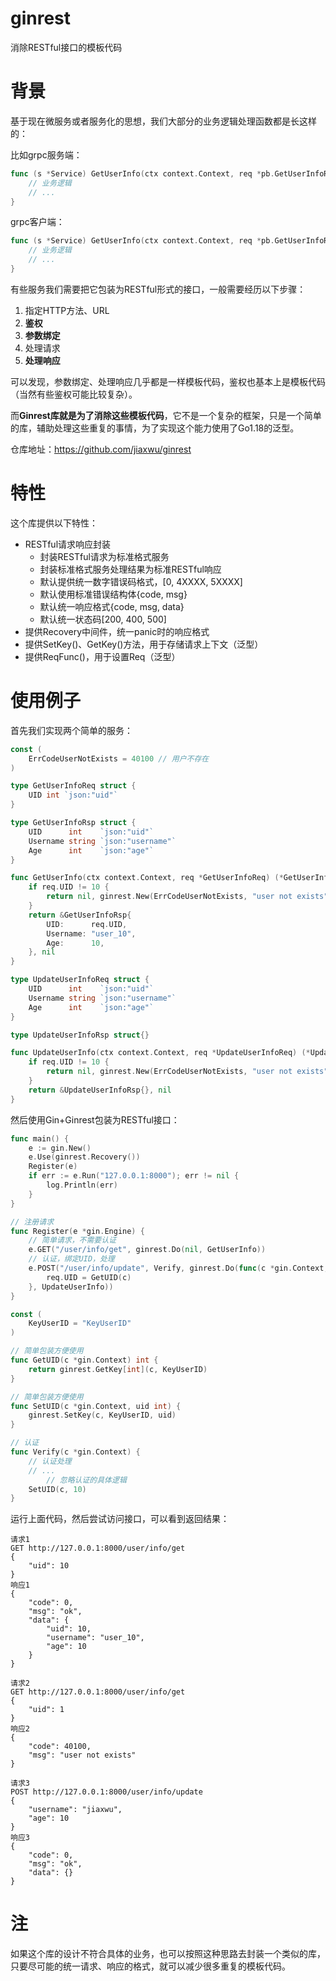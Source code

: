 # ginrest
消除RESTful接口的模板代码

# 背景
基于现在微服务或者服务化的思想，我们大部分的业务逻辑处理函数都是长这样的：

比如grpc服务端：
```go
func (s *Service) GetUserInfo(ctx context.Context, req *pb.GetUserInfoReq) (*pb.GetUserInfoRsp, error) {
    // 业务逻辑
    // ...
}
```
grpc客户端：
```go
func (s *Service) GetUserInfo(ctx context.Context, req *pb.GetUserInfoReq, opts ...grpc.CallOption) (*pb.GetUserInfoRsp, error) {
    // 业务逻辑
    // ...
}
```

有些服务我们需要把它包装为RESTful形式的接口，一般需要经历以下步骤：
1. 指定HTTP方法、URL
2. **鉴权**
3. **参数绑定**
4. 处理请求
5. **处理响应**

可以发现，参数绑定、处理响应几乎都是一样模板代码，鉴权也基本上是模板代码（当然有些鉴权可能比较复杂）。

而**Ginrest库就是为了消除这些模板代码**，它不是一个复杂的框架，只是一个简单的库，辅助处理这些重复的事情，为了实现这个能力使用了Go1.18的泛型。

仓库地址：https://github.com/jiaxwu/ginrest

# 特性
这个库提供以下特性：
- RESTful请求响应封装
  - 封装RESTful请求为标准格式服务
  - 封装标准格式服务处理结果为标准RESTful响应
  - 默认提供统一数字错误码格式，\[0, 4XXXX, 5XXXX\]
  - 默认使用标准错误结构体{code, msg}
  - 默认统一响应格式{code, msg, data}
  - 默认统一状态码\[200, 400, 500\]
- 提供Recovery中间件，统一panic时的响应格式
- 提供SetKey()、GetKey()方法，用于存储请求上下文（泛型）
- 提供ReqFunc()，用于设置Req（泛型）

# 使用例子

首先我们实现两个简单的服务：
```go
const (
	ErrCodeUserNotExists = 40100 // 用户不存在
)

type GetUserInfoReq struct {
	UID int `json:"uid"`
}

type GetUserInfoRsp struct {
	UID      int    `json:"uid"`
	Username string `json:"username"`
	Age      int    `json:"age"`
}

func GetUserInfo(ctx context.Context, req *GetUserInfoReq) (*GetUserInfoRsp, error) {
	if req.UID != 10 {
		return nil, ginrest.New(ErrCodeUserNotExists, "user not exists")
	}
	return &GetUserInfoRsp{
		UID:      req.UID,
		Username: "user_10",
		Age:      10,
	}, nil
}

type UpdateUserInfoReq struct {
	UID      int    `json:"uid"`
	Username string `json:"username"`
	Age      int    `json:"age"`
}

type UpdateUserInfoRsp struct{}

func UpdateUserInfo(ctx context.Context, req *UpdateUserInfoReq) (*UpdateUserInfoRsp, error) {
	if req.UID != 10 {
		return nil, ginrest.New(ErrCodeUserNotExists, "user not exists")
	}
	return &UpdateUserInfoRsp{}, nil
}
```
然后使用Gin+Ginrest包装为RESTful接口：
```go
func main() {
	e := gin.New()
	e.Use(ginrest.Recovery())
	Register(e)
	if err := e.Run("127.0.0.1:8000"); err != nil {
		log.Println(err)
	}
}

// 注册请求
func Register(e *gin.Engine) {
	// 简单请求，不需要认证
	e.GET("/user/info/get", ginrest.Do(nil, GetUserInfo))
	// 认证，绑定UID，处理
	e.POST("/user/info/update", Verify, ginrest.Do(func(c *gin.Context, req *UpdateUserInfoReq) {
		req.UID = GetUID(c)
	}, UpdateUserInfo))
}

const (
	KeyUserID = "KeyUserID"
)

// 简单包装方便使用
func GetUID(c *gin.Context) int {
	return ginrest.GetKey[int](c, KeyUserID)
}

// 简单包装方便使用
func SetUID(c *gin.Context, uid int) {
	ginrest.SetKey(c, KeyUserID, uid)
}

// 认证
func Verify(c *gin.Context) {
	// 认证处理
	// ...
        // 忽略认证的具体逻辑
	SetUID(c, 10)
}
```


运行上面代码，然后尝试访问接口，可以看到返回结果：
```
请求1
GET http://127.0.0.1:8000/user/info/get
{
    "uid": 10
}
响应1
{
    "code": 0,
    "msg": "ok",
    "data": {
        "uid": 10,
        "username": "user_10",
        "age": 10
    }
}

请求2
GET http://127.0.0.1:8000/user/info/get
{
    "uid": 1
}
响应2
{
    "code": 40100,
    "msg": "user not exists"
}

请求3
POST http://127.0.0.1:8000/user/info/update
{
    "username": "jiaxwu",
    "age": 10
}
响应3
{
    "code": 0,
    "msg": "ok",
    "data": {}
}
```

# 注
如果这个库的设计不符合具体的业务，也可以按照这种思路去封装一个类似的库，只要尽可能的统一请求、响应的格式，就可以减少很多重复的模板代码。
